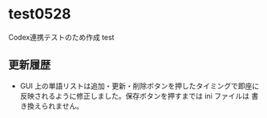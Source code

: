 # test0528
Codex連携テストのため作成
test

## 更新履歴

* GUI 上の単語リストは追加・更新・削除ボタンを押したタイミングで即座に
  反映されるように修正しました。保存ボタンを押すまでは ini ファイルは
  書き換えられません。

